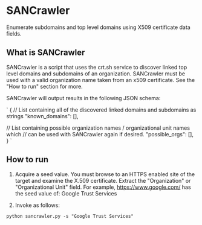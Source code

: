 # SANCrawler

Enumerate subdomains and top level domains using X509 certificate data fields.

## What is SANCrawler

SANCrawler is a script that uses the crt.sh service to discover linked top level
domains and subdomains of an organization. SANCrawler must be used with a valid
organization name taken from an x509 certificate. See the "How to run" section
for more.

SANCrawler will output results in the following JSON schema:

`
{
  // List containing all of the discovered linked domains and subdomains as strings
  "known_domains": [],

  // List containing possible organization names / organizational unit names which 
  // can be used with SANCrawler again if desired.
  "possible_orgs": [],
}
`

## How to run

1. Acquire a seed value. You must browse to an HTTPS enabled site of the target and examine the X.509
   certificate. Extract the "Organization" or "Organizational Unit" field. For example, 
   https://www.google.com/ has the seed value of: Google Trust Services

2. Invoke as follows:

  `python sancrawler.py -s "Google Trust Services"`


